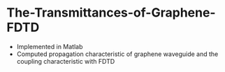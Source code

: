 # The-Transmittances-of-Graphene-FDTD
- Implemented in Matlab
- Computed propagation characteristic of graphene waveguide and the coupling characteristic with FDTD
